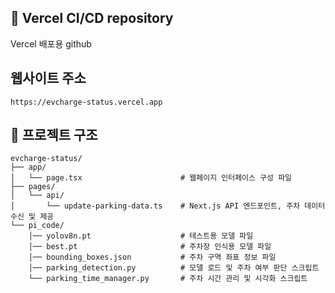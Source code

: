## 🔧 Vercel CI/CD repository
Vercel 배포용 github

## 웹사이트 주소
    https://evcharge-status.vercel.app


## 📂 프로젝트 구조
```
evcharge-status/
├── app/
│   └── page.tsx                      # 웹페이지 인터페이스 구성 파일
├── pages/
│   └── api/
│       └── update-parking-data.ts    # Next.js API 엔드포인트, 주차 데이터 수신 및 제공
└── pi_code/
    │── yolov8n.pt                    # 테스트용 모델 파일
    │── best.pt                       # 주차장 인식용 모델 파일
    │── bounding_boxes.json           # 주차 구역 좌표 정보 파일
    │── parking_detection.py          # 모델 로드 및 주차 여부 판단 스크립트
    └── parking_time_manager.py       # 주차 시간 관리 및 시각화 스크립트
```
